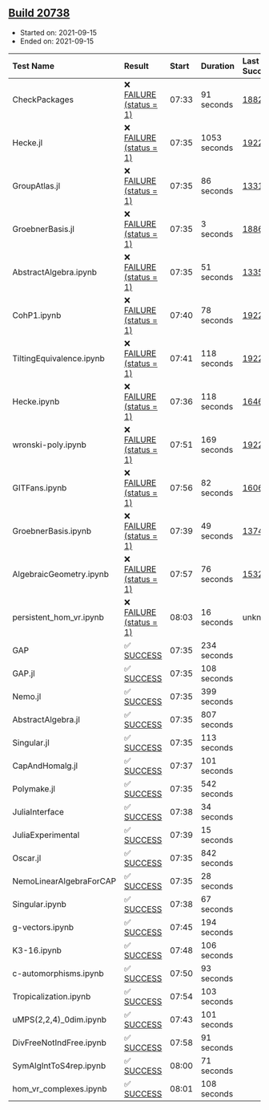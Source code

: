 ## [Build 20738](https://oscarci.mathematik.uni-kl.de/job/oscar/20738/)

* Started on: 2021-09-15
* Ended on: 2021-09-15

| Test Name    | Result | Start | Duration | Last Success | First Failure |
|:-------------|:-------|:------|:---------|:-------------|:--------------|
| CheckPackages | ❌ [FAILURE (status = 1)](https://oscarci.mathematik.uni-kl.de/job/oscar/20738/artifact/logs/build-20738/CheckPackages.log) | 07:33 | 91 seconds | [18822](https://oscarci.mathematik.uni-kl.de/job/oscar/18822/) | [18823](https://oscarci.mathematik.uni-kl.de/job/oscar/18823/) |
| Hecke.jl | ❌ [FAILURE (status = 1)](https://oscarci.mathematik.uni-kl.de/job/oscar/20738/artifact/logs/build-20738/Hecke.jl.log) | 07:35 | 1053 seconds | [19222](https://oscarci.mathematik.uni-kl.de/job/oscar/19222/) | [20152](https://oscarci.mathematik.uni-kl.de/job/oscar/20152/) |
| GroupAtlas.jl | ❌ [FAILURE (status = 1)](https://oscarci.mathematik.uni-kl.de/job/oscar/20738/artifact/logs/build-20738/GroupAtlas.jl.log) | 07:35 | 86 seconds | [13311](https://oscarci.mathematik.uni-kl.de/job/oscar/13311/) | [13312](https://oscarci.mathematik.uni-kl.de/job/oscar/13312/) |
| GroebnerBasis.jl | ❌ [FAILURE (status = 1)](https://oscarci.mathematik.uni-kl.de/job/oscar/20738/artifact/logs/build-20738/GroebnerBasis.jl.log) | 07:35 | 3 seconds | [18864](https://oscarci.mathematik.uni-kl.de/job/oscar/18864/) | [18865](https://oscarci.mathematik.uni-kl.de/job/oscar/18865/) |
| AbstractAlgebra.ipynb | ❌ [FAILURE (status = 1)](https://oscarci.mathematik.uni-kl.de/job/oscar/20738/artifact/logs/build-20738/AbstractAlgebra.ipynb.log) | 07:35 | 51 seconds | [13355](https://oscarci.mathematik.uni-kl.de/job/oscar/13355/) | [13356](https://oscarci.mathematik.uni-kl.de/job/oscar/13356/) |
| CohP1.ipynb | ❌ [FAILURE (status = 1)](https://oscarci.mathematik.uni-kl.de/job/oscar/20738/artifact/logs/build-20738/CohP1.ipynb.log) | 07:40 | 78 seconds | [19222](https://oscarci.mathematik.uni-kl.de/job/oscar/19222/) | [20152](https://oscarci.mathematik.uni-kl.de/job/oscar/20152/) |
| TiltingEquivalence.ipynb | ❌ [FAILURE (status = 1)](https://oscarci.mathematik.uni-kl.de/job/oscar/20738/artifact/logs/build-20738/TiltingEquivalence.ipynb.log) | 07:41 | 118 seconds | [19222](https://oscarci.mathematik.uni-kl.de/job/oscar/19222/) | [20152](https://oscarci.mathematik.uni-kl.de/job/oscar/20152/) |
| Hecke.ipynb | ❌ [FAILURE (status = 1)](https://oscarci.mathematik.uni-kl.de/job/oscar/20738/artifact/logs/build-20738/Hecke.ipynb.log) | 07:36 | 118 seconds | [16463](https://oscarci.mathematik.uni-kl.de/job/oscar/16463/) | [16464](https://oscarci.mathematik.uni-kl.de/job/oscar/16464/) |
| wronski-poly.ipynb | ❌ [FAILURE (status = 1)](https://oscarci.mathematik.uni-kl.de/job/oscar/20738/artifact/logs/build-20738/wronski-poly.ipynb.log) | 07:51 | 169 seconds | [19222](https://oscarci.mathematik.uni-kl.de/job/oscar/19222/) | [20152](https://oscarci.mathematik.uni-kl.de/job/oscar/20152/) |
| GITFans.ipynb | ❌ [FAILURE (status = 1)](https://oscarci.mathematik.uni-kl.de/job/oscar/20738/artifact/logs/build-20738/GITFans.ipynb.log) | 07:56 | 82 seconds | [16068](https://oscarci.mathematik.uni-kl.de/job/oscar/16068/) | [16069](https://oscarci.mathematik.uni-kl.de/job/oscar/16069/) |
| GroebnerBasis.ipynb | ❌ [FAILURE (status = 1)](https://oscarci.mathematik.uni-kl.de/job/oscar/20738/artifact/logs/build-20738/GroebnerBasis.ipynb.log) | 07:39 | 49 seconds | [13748](https://oscarci.mathematik.uni-kl.de/job/oscar/13748/) | [13749](https://oscarci.mathematik.uni-kl.de/job/oscar/13749/) |
| AlgebraicGeometry.ipynb | ❌ [FAILURE (status = 1)](https://oscarci.mathematik.uni-kl.de/job/oscar/20738/artifact/logs/build-20738/AlgebraicGeometry.ipynb.log) | 07:57 | 76 seconds | [15322](https://oscarci.mathematik.uni-kl.de/job/oscar/15322/) | [15323](https://oscarci.mathematik.uni-kl.de/job/oscar/15323/) |
| persistent_hom_vr.ipynb | ❌ [FAILURE (status = 1)](https://oscarci.mathematik.uni-kl.de/job/oscar/20738/artifact/logs/build-20738/persistent_hom_vr.ipynb.log) | 08:03 | 16 seconds | unknown | unknown |
| GAP | ✅ [SUCCESS](https://oscarci.mathematik.uni-kl.de/job/oscar/20738/artifact/logs/build-20738/GAP.log) | 07:35 | 234 seconds |  |  |
| GAP.jl | ✅ [SUCCESS](https://oscarci.mathematik.uni-kl.de/job/oscar/20738/artifact/logs/build-20738/GAP.jl.log) | 07:35 | 108 seconds |  |  |
| Nemo.jl | ✅ [SUCCESS](https://oscarci.mathematik.uni-kl.de/job/oscar/20738/artifact/logs/build-20738/Nemo.jl.log) | 07:35 | 399 seconds |  |  |
| AbstractAlgebra.jl | ✅ [SUCCESS](https://oscarci.mathematik.uni-kl.de/job/oscar/20738/artifact/logs/build-20738/AbstractAlgebra.jl.log) | 07:35 | 807 seconds |  |  |
| Singular.jl | ✅ [SUCCESS](https://oscarci.mathematik.uni-kl.de/job/oscar/20738/artifact/logs/build-20738/Singular.jl.log) | 07:35 | 113 seconds |  |  |
| CapAndHomalg.jl | ✅ [SUCCESS](https://oscarci.mathematik.uni-kl.de/job/oscar/20738/artifact/logs/build-20738/CapAndHomalg.jl.log) | 07:37 | 101 seconds |  |  |
| Polymake.jl | ✅ [SUCCESS](https://oscarci.mathematik.uni-kl.de/job/oscar/20738/artifact/logs/build-20738/Polymake.jl.log) | 07:35 | 542 seconds |  |  |
| JuliaInterface | ✅ [SUCCESS](https://oscarci.mathematik.uni-kl.de/job/oscar/20738/artifact/logs/build-20738/JuliaInterface.log) | 07:38 | 34 seconds |  |  |
| JuliaExperimental | ✅ [SUCCESS](https://oscarci.mathematik.uni-kl.de/job/oscar/20738/artifact/logs/build-20738/JuliaExperimental.log) | 07:39 | 15 seconds |  |  |
| Oscar.jl | ✅ [SUCCESS](https://oscarci.mathematik.uni-kl.de/job/oscar/20738/artifact/logs/build-20738/Oscar.jl.log) | 07:35 | 842 seconds |  |  |
| NemoLinearAlgebraForCAP | ✅ [SUCCESS](https://oscarci.mathematik.uni-kl.de/job/oscar/20738/artifact/logs/build-20738/NemoLinearAlgebraForCAP.log) | 07:35 | 28 seconds |  |  |
| Singular.ipynb | ✅ [SUCCESS](https://oscarci.mathematik.uni-kl.de/job/oscar/20738/artifact/logs/build-20738/Singular.ipynb.log) | 07:38 | 67 seconds |  |  |
| g-vectors.ipynb | ✅ [SUCCESS](https://oscarci.mathematik.uni-kl.de/job/oscar/20738/artifact/logs/build-20738/g-vectors.ipynb.log) | 07:45 | 194 seconds |  |  |
| K3-16.ipynb | ✅ [SUCCESS](https://oscarci.mathematik.uni-kl.de/job/oscar/20738/artifact/logs/build-20738/K3-16.ipynb.log) | 07:48 | 106 seconds |  |  |
| c-automorphisms.ipynb | ✅ [SUCCESS](https://oscarci.mathematik.uni-kl.de/job/oscar/20738/artifact/logs/build-20738/c-automorphisms.ipynb.log) | 07:50 | 93 seconds |  |  |
| Tropicalization.ipynb | ✅ [SUCCESS](https://oscarci.mathematik.uni-kl.de/job/oscar/20738/artifact/logs/build-20738/Tropicalization.ipynb.log) | 07:54 | 103 seconds |  |  |
| uMPS(2,2,4)_0dim.ipynb | ✅ [SUCCESS](https://oscarci.mathematik.uni-kl.de/job/oscar/20738/artifact/logs/build-20738/uMPS-2-2-4-_0dim.ipynb.log) | 07:43 | 101 seconds |  |  |
| DivFreeNotIndFree.ipynb | ✅ [SUCCESS](https://oscarci.mathematik.uni-kl.de/job/oscar/20738/artifact/logs/build-20738/DivFreeNotIndFree.ipynb.log) | 07:58 | 91 seconds |  |  |
| SymAlgIntToS4rep.ipynb | ✅ [SUCCESS](https://oscarci.mathematik.uni-kl.de/job/oscar/20738/artifact/logs/build-20738/SymAlgIntToS4rep.ipynb.log) | 08:00 | 71 seconds |  |  |
| hom_vr_complexes.ipynb | ✅ [SUCCESS](https://oscarci.mathematik.uni-kl.de/job/oscar/20738/artifact/logs/build-20738/hom_vr_complexes.ipynb.log) | 08:01 | 108 seconds |  |  |

